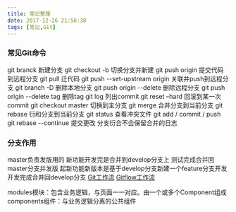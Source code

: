 ```yaml
---
title: 笔记整理
date: 2017-12-26 21:56:38
tags: [笔记,Git]
---
```


### 常见Git命令

git branck <branckName> 新建分支
git checkout -b <branchName> 切换分支并新建
git push origin <branchName> 提交代码到远程分支
git pull 迁代码
git push --set-upstream origin <branchName> 关联并push到远程分支
git branch -D <branchName> 删除本地分支
git push origin --delete <branchName> 删除远程分支 
git push origin --delete tag <tagname> 删除tag
git log 列出commit
git reset –hard <commit hash> 回滚到某一次commit
git checkout master 切换到主分支
git merge <branchName> 合并分支到当前分支
git rebase <branchName> 衍和分支到当前分支
git status 查看冲突文件
git add / commit / push
git rebase --continue 提交更改 分支衍合不会保留合并的日志
<!-- more -->
### 分支作用

master负责发版用的
新功能开发完是合并到develop分支上
测试完成合并回master分支并发版
起新功能新版本是基于develop分支新建一个feature分支开发
开发完成合并回develop分支
[Git工作流](https://github.com/oldratlee/translations/blob/master/git-workflows-and-tutorials/README.md)
[Gitflow工作流](https://github.com/oldratlee/translations/blob/master/git-workflows-and-tutorials/workflow-gitflow.md)

modules模块：包含业务逻辑，与页面一一对应。由一个或多个Component组成
components组件：与业务逻辑分离的公共组件